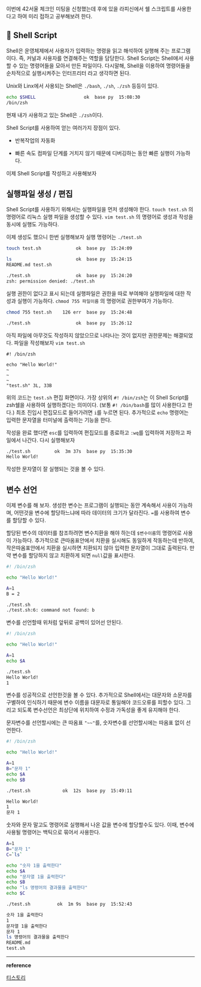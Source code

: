 이번에 42서울 체크인 미팅을 신청했는데 후에 있을 라피신에서 쉘 스크립트를 사용한다고 하여 미리 접하고 공부해보려 한다.

## 📌 Shell Script

Shell은 운영체제에서 사용자가 입력하는 명령을 읽고 해석하여 실행해 주는 프로그램이다.
즉, 커널과 사용자를 연결해주는 역할을 담당한다.
Shell Script는 Shell에서 사용할 수 있는 명령어들을 모아서 만든 파일이다. 다시말해, Shell을 이용하여 명령어들을 순차적으로 실행시켜주는 인터프리터 라고 생각하면 된다.

Unix와 Linx에서 사용되는 Shell은 `./bash`, `./sh`, `./zsh` 등등이 있다.

```bash
echo $SHELL                  ok  base py  15:08:30
/bin/zsh
```

현재 내가 사용하고 있는 Shell은 `./zsh`이다.

Shell Script를 사용하여 얻는 여러가지 장점이 있다.

- 반복작업의 자동화

- 빠른 속도
  컴파일 단계를 거치지 않기 때문에 디버깅하는 동안 빠른 실행이 가능하다.

이제 Shell Script를 작성하고 사용해보자

## 실행파일 생성 / 편집

Shell Script를 사용하기 위해서는 실행파일을 먼저 생성해야 한다.
`touch test.sh`
의 명령어로 리눅스 실행 파일을 생성할 수 있다.
`vim test.sh`
의 명령어로 생성과 작성을 동시에 실행도 가능하다.

이제 생성도 했으니 한번 실행해보자
실행 명령어는
`./test.sh`

```bash
touch test.sh             ok  base py  15:24:09

ls                        ok  base py  15:24:15
README.md test.sh

./test.sh                 ok  base py  15:24:20
zsh: permission denied: ./test.sh
```

실행 권한이 없다고 표시 되는데 실행파일은 권한을 따로 부여해야 실행파일에 대한 작성과 실행이 가능하다.
`chmod 755 파일이름`
의 명령어로 권한부여가 가능하다.

```bash
chmod 755 test.sh    126 err  base py  15:24:48

./test.sh                 ok  base py  15:26:12

```

아직 파일에 아무것도 작성하지 않았으므로 나타나는 것이 없지만 권한문제는 해결되었다.
파일을 작성해보자
`vim test.sh`

```
#! /bin/zsh

echo "Hello World!"
~
~
~
"test.sh" 3L, 33B
```

위의 코드는 `test.sh` 편집 화면이다.
가장 상위의 `#! /bin/zsh`는 이 Shell Script를 zsh쉘을 사용하여 실행하겠다는 의미이다.
(보통 `#! /bin/bash`를 많이 사용한다고 한다.)
최초 진입시 편집모드로 들어가려면 `i`를 누르면 된다.
추가적으로 `echo` 명령어는 입력한 문자열을 터미널에 출력하는 기능을 한다.

작성을 완료 했다면 `esc`를 입력하여 편집모드를 종료하고 `:wq`를 입력하여 저장하고 파일에서 나간다.
다시 실행해보자

```bash
./test.sh         ok  3m 37s  base py  15:35:30
Hello World!
```

작성한 문자열이 잘 실행되는 것을 볼 수 있다.

## 변수 선언

이제 변수를 해 보자.
생성한 변수는 프로그램이 실행되는 동안 계속해서 사용이 가능하며, 어떤것을 변수에 할당하느냐에 따라 데이터의 크기가 달라진다.
`=`를 사용하여 변수를 할당할 수 있다.

할당된 변수의 데이터를 참조하려면 변수치환을 해야 하는데 `$변수이름`의 명령어로 사용이 가능하다.
추가적으로 큰따옴표안에서 치환을 실시해도 동일하게 작동하는데 반하여, 작은따옴표안에서 치환을 실시하면 치환되지 않아 입력한 문자열이 그대로 출력된다.
만약 변수를 할당하지 않고 치환하게 되면 `null`값을 표시한다.

```bash
#! /bin/zsh

echo "Hello World!"

A=1
B = 2
```

```bash
./test.sh
./test.sh:6: command not found: b
```

변수를 선언할때 위처럼 앞뒤로 공백이 있어선 안된다.

```bash
#! /bin/zsh

echo "Hello World!"

A=1
echo $A
```

```bash
./test.sh
Hello World!
1
```

변수를 성공적으로 선언한것을 볼 수 있다.
추가적으로 Shell에서는 대문자와 소문자를 구별하여 인식하기 때문에 변수 이름을 대문자로 통일해야 코드오류를 피할수 있다. 그리고 되도록 변수선언은 최상단에 위치하여 수정과 가독성을 좋게 유지해야 한다.

문자변수를 선언할시에는 큰 따옴표 `"~~"`를, 숫자변수를 선언할시에는 따옴표 없이 선언한다.

```bash
#! /bin/zsh

echo "Hello World!"

A=1
B="문자 1"
echo $A
echo $B
```

```bash
./test.sh            ok  12s  base py  15:49:11

Hello World!
1
문자 1
```

숫자와 문자 말고도 명령어로 실행해서 나온 값을 변수에 할당할수도 있다.
이때, 변수에 사용될 명령어는 백틱으로 묶어서 사용한다.

```bash
A=1
B="문자 1"
C=`ls`

echo "숫자 1을 출력한다"
echo $A
echo "문자열 1을 출력한다"
echo $B
echo "ls 명령어의 결과물을 출력한다"
echo $C
```

```bash
./test.sh          ok  1m 9s  base py  15:52:43

숫자 1을 출력한다
1
문자열 1을 출력한다
문자 1
ls 명령어의 결과물을 출력한다
README.md
test.sh
```

---

**reference**

[티스토리](https://rhrhth23.tistory.com/33)
